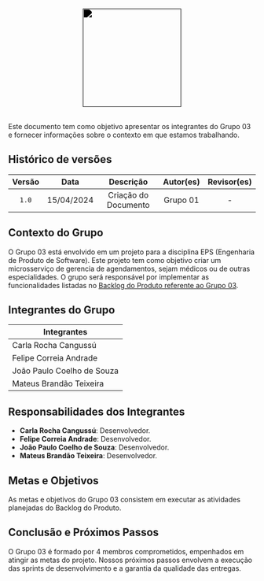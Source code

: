 <br/>

<div style="display: flex; flex-direction: column; justify-content: center; align-items:center;">
    <img src="https://dansousamelo.github.io/RQ_ISP/assets/ANALISE.png" width="200" height="200" style="filter: brightness(0%);"ss />
</div>

<br/>

Este documento tem como objetivo apresentar os integrantes do Grupo 03 e fornecer informações sobre o contexto em que estamos trabalhando.


## Histórico de versões

| Versão |    Data    |      Descrição       |                      Autor(es)                       | Revisor(es) |
| :----: | :--------: | :------------------: | :--------------------------------------------------: | :---------: |
| `1.0`  | 15/04/2024 | Criação do Documento | Grupo 01 |      -      |

## Contexto do Grupo

O Grupo 03 está envolvido em um projeto para a disciplina EPS (Engenharia de Produto de Software). Este projeto tem como objetivo criar um microsserviço de gerencia de agendamentos, sejam médicos ou de outras especialidades. O grupo será responsável por implementar as funcionalidades listadas no [Backlog do Produto referente ao Grupo 03](../grupos/grupo_03/backlog.md).

## Integrantes do Grupo

| Integrantes                    |
| ------------------------------ |
| Carla Rocha Cangussú           |
| Felipe Correia Andrade         |
| João Paulo Coelho de Souza     |
| Mateus Brandão Teixeira        |

## Responsabilidades dos Integrantes

- **Carla Rocha Cangussú**: Desenvolvedor.
- **Felipe Correia Andrade**: Desenvolvedor.
- **João Paulo Coelho de Souza**: Desenvolvedor.
- **Mateus Brandão Teixeira**: Desenvolvedor.

## Metas e Objetivos

As metas e objetivos do Grupo 03 consistem em executar as atividades planejadas do Backlog do Produto.

## Conclusão e Próximos Passos

O Grupo 03 é formado por 4 membros comprometidos, empenhados em atingir as metas do projeto. Nossos próximos passos envolvem a execução das sprints de desenvolvimento e a garantia da qualidade das entregas.


